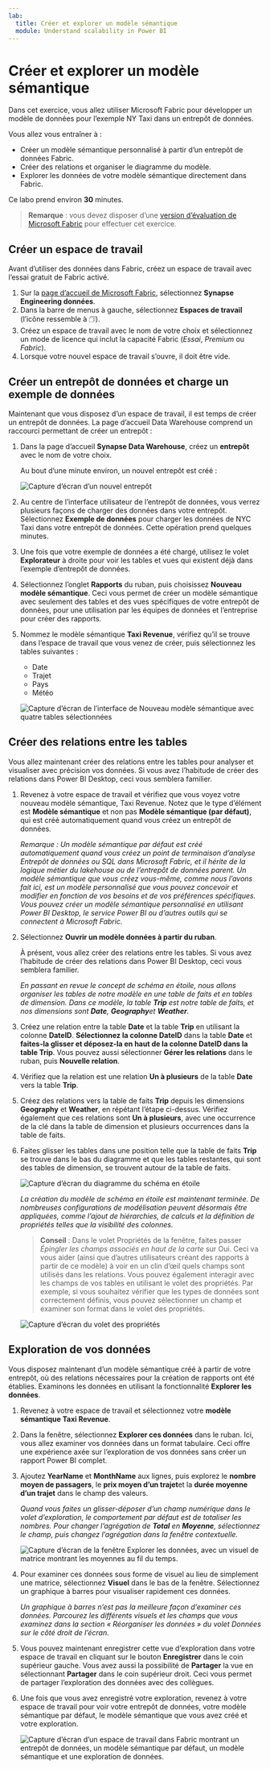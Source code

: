 ```yaml
---
lab:
  title: Créer et explorer un modèle sémantique
  module: Understand scalability in Power BI
---
```


# Créer et explorer un modèle sémantique

Dans cet exercice, vous allez utiliser Microsoft Fabric pour développer un modèle de données pour l’exemple NY Taxi dans un entrepôt de données.

Vous allez vous entraîner à :

- Créer un modèle sémantique personnalisé à partir d’un entrepôt de données Fabric.
- Créer des relations et organiser le diagramme du modèle.
- Explorer les données de votre modèle sémantique directement dans Fabric.

Ce labo prend environ **30** minutes.

> **Remarque** : vous devez disposer d’une [version d’évaluation de Microsoft Fabric](https://learn.microsoft.com/fabric/get-started/fabric-trial) pour effectuer cet exercice.

## Créer un espace de travail

Avant d’utiliser des données dans Fabric, créez un espace de travail avec l’essai gratuit de Fabric activé.

1. Sur la [page d’accueil de Microsoft Fabric](https://app.fabric.microsoft.com), sélectionnez **Synapse Engineering données**.
1. Dans la barre de menus à gauche, sélectionnez **Espaces de travail** (l’icône ressemble à &#128455;).
1. Créez un espace de travail avec le nom de votre choix et sélectionnez un mode de licence qui inclut la capacité Fabric (*Essai*, *Premium* ou *Fabric*).
1. Lorsque votre nouvel espace de travail s’ouvre, il doit être vide.

## Créer un entrepôt de données et charge un exemple de données

Maintenant que vous disposez d’un espace de travail, il est temps de créer un entrepôt de données. La page d’accueil Data Warehouse comprend un raccourci permettant de créer un entrepôt :

1. Dans la page d’accueil **Synapse Data Warehouse**, créez un **entrepôt** avec le nom de votre choix.

    Au bout d’une minute environ, un nouvel entrepôt est créé :
    
    ![Capture d’écran d’un nouvel entrepôt](./Images/new-data-warehouse2.png)

1. Au centre de l’interface utilisateur de l’entrepôt de données, vous verrez plusieurs façons de charger des données dans votre entrepôt. Sélectionnez **Exemple de données** pour charger les données de NYC Taxi dans votre entrepôt de données. Cette opération prend quelques minutes.

1. Une fois que votre exemple de données a été chargé, utilisez le volet **Explorateur** à droite pour voir les tables et vues qui existent déjà dans l’exemple d’entrepôt de données.

1. Sélectionnez l’onglet **Rapports** du ruban, puis choisissez **Nouveau modèle sémantique**. Ceci vous permet de créer un modèle sémantique avec seulement des tables et des vues spécifiques de votre entrepôt de données, pour une utilisation par les équipes de données et l’entreprise pour créer des rapports.

1. Nommez le modèle sémantique **Taxi Revenue**, vérifiez qu’il se trouve dans l’espace de travail que vous venez de créer, puis sélectionnez les tables suivantes :
   - Date
   - Trajet
   - Pays
   - Météo
     
   ![Capture d’écran de l’interface de Nouveau modèle sémantique avec quatre tables sélectionnées](./Images/new-semantic-model.png)
     
## Créer des relations entre les tables

Vous allez maintenant créer des relations entre les tables pour analyser et visualiser avec précision vos données. Si vous avez l’habitude de créer des relations dans Power BI Desktop, ceci vous semblera familier.

1. Revenez à votre espace de travail et vérifiez que vous voyez votre nouveau modèle sémantique, Taxi Revenue. Notez que le type d’élément est **Modèle sémantique** et non pas **Modèle sémantique (par défaut)**, qui est créé automatiquement quand vous créez un entrepôt de données.

     *Remarque : Un modèle sémantique par défaut est créé automatiquement quand vous créez un point de terminaison d’analyse Entrepôt de données ou SQL dans Microsoft Fabric, et il hérite de la logique métier du lakehouse ou de l’entrepôt de données parent. Un modèle sémantique que vous créez vous-même, comme nous l’avons fait ici, est un modèle personnalisé que vous pouvez concevoir et modifier en fonction de vos besoins et de vos préférences spécifiques. Vous pouvez créer un modèle sémantique personnalisé en utilisant Power BI Desktop, le service Power BI ou d’autres outils qui se connectent à Microsoft Fabric.*

1. Sélectionnez **Ouvrir un modèle données à partir du ruban**.
   
    À présent, vous allez créer des relations entre les tables. Si vous avez l’habitude de créer des relations dans Power BI Desktop, ceci vous semblera familier.

    *En passant en revue le concept de schéma en étoile, nous allons organiser les tables de notre modèle en une table de faits et en tables de dimension. Dans ce modèle, la table **Trip** est notre table de faits, et nos dimensions sont **Date**, **Geography**et **Weather**.*

1. Créez une relation entre la table **Date** et la table **Trip** en utilisant la colonne **DateID**. **Sélectionnez la colonne DateID** dans la table **Date** et **faites-la glisser et déposez-la en haut de la colonne DateID dans la table Trip**. Vous pouvez aussi sélectionner **Gérer les relations** dans le ruban, puis **Nouvelle relation**.

1. Vérifiez que la relation est une relation **Un à plusieurs** de la table **Date** vers la table **Trip**.

1. Créez des relations vers la table de faits **Trip** depuis les dimensions **Geography** et **Weather**, en répétant l’étape ci-dessus. Vérifiez également que ces relations sont **Un à plusieurs**, avec une occurrence de la clé dans la table de dimension et plusieurs occurrences dans la table de faits. 

1. Faites glisser les tables dans une position telle que la table de faits **Trip** se trouve dans le bas du diagramme et que les tables restantes, qui sont des tables de dimension, se trouvent autour de la table de faits.

    ![Capture d’écran du diagramme du schéma en étoile](./Images/star-schema-diagram.png)

    *La création du modèle de schéma en étoile est maintenant terminée. De nombreuses configurations de modélisation peuvent désormais être appliquées, comme l’ajout de hiérarchies, de calculs et la définition de propriétés telles que la visibilité des colonnes.*

    > **Conseil** : Dans le volet Propriétés de la fenêtre, faites passer *Épingler les champs associés en haut de la carte* sur Oui. Ceci va vous aider (ainsi que d’autres utilisateurs créant des rapports à partir de ce modèle) à voir en un clin d’œil quels champs sont utilisés dans les relations. Vous pouvez également interagir avec les champs de vos tables en utilisant le volet des propriétés. Par exemple, si vous souhaitez vérifier que les types de données sont correctement définis, vous pouvez sélectionner un champ et examiner son format dans le volet des propriétés.

     ![Capture d’écran du volet des propriétés](./Images/properties-pane.png)

## Exploration de vos données

Vous disposez maintenant d’un modèle sémantique créé à partir de votre entrepôt, où des relations nécessaires pour la création de rapports ont été établies. Examinons les données en utilisant la fonctionnalité **Explorer les données**.

1. Revenez à votre espace de travail et sélectionnez votre **modèle sémantique Taxi Revenue**.

1. Dans la fenêtre, sélectionnez **Explorer ces données** dans le ruban. Ici, vous allez examiner vos données dans un format tabulaire. Ceci offre une expérience axée sur l’exploration de vos données sans créer un rapport Power BI complet.

1. Ajoutez **YearName** et **MonthName** aux lignes, puis explorez le **nombre moyen de passagers**, le **prix moyen d’un trajet**et la **durée moyenne d’un trajet** dans le champ des valeurs.

    *Quand vous faites un glisser-déposer d’un champ numérique dans le volet d’exploration, le comportement par défaut est de totaliser les nombres. Pour changer l’agrégation de **Total** en **Moyenne**, sélectionnez le champ, puis changez l’agrégation dans la fenêtre contextuelle.*

    ![Capture d’écran de la fenêtre Explorer les données, avec un visuel de matrice montrant les moyennes au fil du temps.](./Images/explore-data-fabric.png)

1. Pour examiner ces données sous forme de visuel au lieu de simplement une matrice, sélectionnez **Visuel** dans le bas de la fenêtre. Sélectionnez un graphique à barres pour visualiser rapidement ces données.

   *Un graphique à barres n’est pas la meilleure façon d’examiner ces données. Parcourez les différents visuels et les champs que vous examinez dans la section « Réorganiser les données » du volet Données sur le côté droit de l’écran.*

1. Vous pouvez maintenant enregistrer cette vue d’exploration dans votre espace de travail en cliquant sur le bouton **Enregistrer** dans le coin supérieur gauche. Vous avez aussi la possibilité de **Partager** la vue en sélectionnant **Partager** dans le coin supérieur droit. Ceci vous permet de partager l’exploration des données avec des collègues.

1. Une fois que vous avez enregistré votre exploration, revenez à votre espace de travail pour voir votre entrepôt de données, votre modèle sémantique par défaut, le modèle sémantique que vous avez créé et votre exploration.

    ![Capture d’écran d’un espace de travail dans Fabric montrant un entrepôt de données, un modèle sémantique par défaut, un modèle sémantique et une exploration de données.](./Images/semantic-model-workspace.png)

